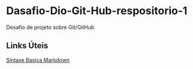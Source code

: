 # Dasafio-Dio-Git-Hub-respositorio-1
Desafio de projeto sobre Git/GitHub
## Links Úteis
[Sintaxe Basica Markdown](https://www.markdownguide.org)
